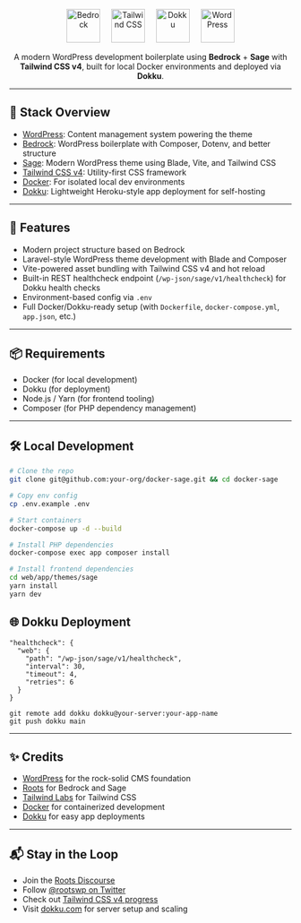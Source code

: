 <p align="center">
  <img src="https://cdn.roots.io/app/uploads/logo-bedrock.svg" alt="Bedrock" height="60" />
  &nbsp;&nbsp;&nbsp;
  <img src="https://tailwindcss.com/favicons/apple-touch-icon.png" alt="Tailwind CSS" height="60" />
  &nbsp;&nbsp;&nbsp;
  <img src="https://dokku.com/assets/dokku-logo.svg" alt="Dokku" height="60" />
  &nbsp;&nbsp;&nbsp;
  <img src="https://s.w.org/about/images/logos/wordpress-logo-notext-rgb.png" alt="WordPress" height="60" />
</p>

<p align="center">
  A modern WordPress development boilerplate using <strong>Bedrock</strong> + <strong>Sage</strong> with <strong>Tailwind CSS v4</strong>, built for local Docker environments and deployed via <strong>Dokku</strong>.
</p>

---

## 🚀 Stack Overview

- [WordPress](https://wordpress.org): Content management system powering the theme
- [Bedrock](https://roots.io/bedrock/): WordPress boilerplate with Composer, Dotenv, and better structure
- [Sage](https://roots.io/sage/): Modern WordPress theme using Blade, Vite, and Tailwind CSS
- [Tailwind CSS v4](https://tailwindcss.com): Utility-first CSS framework
- [Docker](https://www.docker.com): For isolated local dev environments
- [Dokku](https://dokku.com): Lightweight Heroku-style app deployment for self-hosting

---

## 📁 Features

- Modern project structure based on Bedrock
- Laravel-style WordPress theme development with Blade and Composer
- Vite-powered asset bundling with Tailwind CSS v4 and hot reload
- Built-in REST healthcheck endpoint (`/wp-json/sage/v1/healthcheck`) for Dokku health checks
- Environment-based config via `.env`
- Full Docker/Dokku-ready setup (with `Dockerfile`, `docker-compose.yml`, `app.json`, etc.)

---

## 📦 Requirements

- Docker (for local development)
- Dokku (for deployment)
- Node.js / Yarn (for frontend tooling)
- Composer (for PHP dependency management)

---

## 🛠 Local Development

```bash
# Clone the repo
git clone git@github.com:your-org/docker-sage.git && cd docker-sage

# Copy env config
cp .env.example .env

# Start containers
docker-compose up -d --build

# Install PHP dependencies
docker-compose exec app composer install

# Install frontend dependencies
cd web/app/themes/sage
yarn install
yarn dev
```

## 🌐 Dokku Deployment

```
"healthcheck": {
  "web": {
    "path": "/wp-json/sage/v1/healthcheck",
    "interval": 30,
    "timeout": 4,
    "retries": 6
  }
}
```

```
git remote add dokku dokku@your-server:your-app-name
git push dokku main
```

---

## ✨ Credits

- [WordPress](https://wordpress.org) for the rock-solid CMS foundation  
- [Roots](https://roots.io) for Bedrock and Sage  
- [Tailwind Labs](https://tailwindcss.com) for Tailwind CSS  
- [Docker](https://www.docker.com) for containerized development  
- [Dokku](https://dokku.com) for easy app deployments

---

## 📬 Stay in the Loop

- Join the [Roots Discourse](https://discourse.roots.io/)
- Follow [@rootswp on Twitter](https://twitter.com/rootswp)
- Check out [Tailwind CSS v4 progress](https://github.com/tailwindlabs/tailwindcss/releases)
- Visit [dokku.com](https://dokku.com) for server setup and scaling
